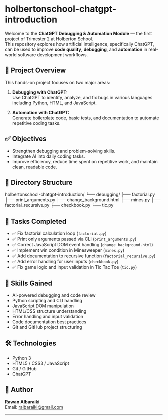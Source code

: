 # holbertonschool-chatgpt-introduction

Welcome to the **ChatGPT Debugging & Automation Module** — the first project of Trimester 2 at Holberton School.  
This repository explores how artificial intelligence, specifically ChatGPT, can be used to improve **code quality**, **debugging**, and **automation** in real-world software development workflows.

## 📌 Project Overview

This hands-on project focuses on two major areas:

1. **Debugging with ChatGPT:**  
   Use ChatGPT to identify, analyze, and fix bugs in various languages including Python, HTML, and JavaScript.

2. **Automation with ChatGPT:**  
   Generate boilerplate code, basic tests, and documentation to automate repetitive coding tasks.

## ✅ Objectives

- Strengthen debugging and problem-solving skills.
- Integrate AI into daily coding tasks.
- Improve efficiency, reduce time spent on repetitive work, and maintain clean, readable code.

## 📂 Directory Structure

holbertonschool-chatgpt-introduction/
└── debugging/
    ├── factorial.py
    ├── print_arguments.py
    ├── change_background.html
    ├── mines.py
    ├── factorial_recursive.py
    ├── checkbook.py
    └── tic.py


## 🚀 Tasks Completed

- ✅ Fix factorial calculation loop (`factorial.py`)
- ✅ Print only arguments passed via CLI (`print_arguments.py`)
- ✅ Correct JavaScript DOM event handling (`change_background.html`)
- ✅ Implement win condition in Minesweeper (`mines.py`)
- ✅ Add documentation to recursive function (`factorial_recursive.py`)
- ✅ Add error handling for user inputs (`checkbook.py`)
- ✅ Fix game logic and input validation in Tic Tac Toe (`tic.py`)

## 🧠 Skills Gained

- AI-powered debugging and code review
- Python scripting and CLI handling
- JavaScript DOM manipulation
- HTML/CSS structure understanding
- Error handling and input validation
- Code documentation best practices
- Git and GitHub project structuring

## 🛠️ Technologies

- Python 3
- HTML5 / CSS3 / JavaScript
- Git / GitHub
- ChatGPT

## 📝 Author

**Rawan Albaraiki**  
Email: [ralbaraiki@gmail.com](mailto:ralbaraiki@gmail.com)

---

